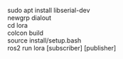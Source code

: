 sudo apt install libserial-dev\
newgrp dialout\
cd lora\
colcon build\
source install/setup.bash\
ros2 run lora [subscriber] [publisher]

